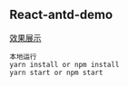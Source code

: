 

## React-antd-demo

[效果展示](https://muyunyun.github.io/react-antd-demo)


```
本地运行
yarn install or npm install
yarn start or npm start
```

